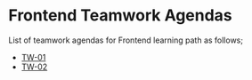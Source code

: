 # Frontend Teamwork Agendas

List of teamwork agendas for Frontend learning path as follows;

- [TW-01](./tw-01.pdf)
- [TW-02](./tw-02.pdf)
